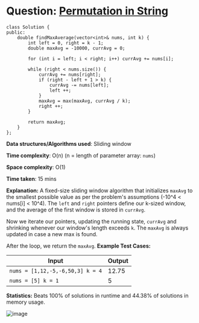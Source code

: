 <h1>Question: <a href="https://leetcode.com/problems/permutation-in-string/description">Permutation in String</a></h1>

```
class Solution {
public:
    double findMaxAverage(vector<int>& nums, int k) {
        int left = 0, right = k - 1;
        double maxAvg = -10000, currAvg = 0;

        for (int i = left; i < right; i++) currAvg += nums[i];

        while (right < nums.size()) {
            currAvg += nums[right];
            if (right - left + 1 > k) {
                currAvg -= nums[left];
                left ++;
            }
            maxAvg = max(maxAvg, currAvg / k);
            right ++;
        }

        return maxAvg;
    }
};
```

**Data structures/Algorithms used**: Sliding window

**Time complexity**: O(n) (n = length of parameter array: `nums`)

**Space complexity**: O(1)

**Time taken**: 15 mins

**Explanation:**
A fixed-size sliding window algorithm that initializes `maxAvg` to the smallest possible value as per the problem's assumptions (-10^4 < nums[i] < 10^4). The `left` and `right` pointers define our k-sized window, and the average of the first window is stored in `currAvg`. 

Now we iterate our pointers, updating the running state, `currAvg` and shrinking whenever our window's length exceeds `k`. The `maxAvg` is always updated in case a new max is found.

After the loop, we return the `maxAvg`.
**Example Test Cases:**


| Input  | Output |
| ------------- | ------------- |
| <code>nums = [1,12,-5,-6,50,3] k = 4</code>  | 12.75 |
| <code>nums = [5] k = 1</code>  | 5 |



**Statistics:** Beats 100% of solutions in runtime and 44.38% of solutions in memory usage.

![image](https://github.com/user-attachments/assets/85a31d04-f91f-444a-8c53-1e53c715f0bd)



